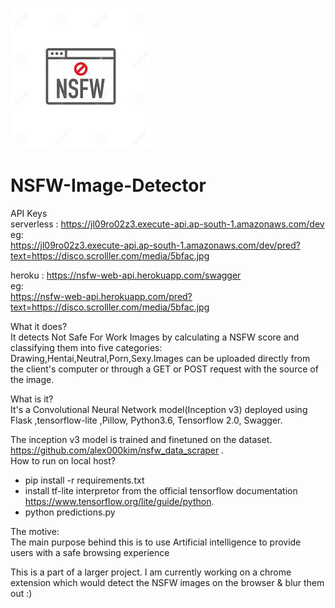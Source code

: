 ![](nsfw.jpeg)
# NSFW-Image-Detector
API Keys          
serverless : https://jl09ro02z3.execute-api.ap-south-1.amazonaws.com/dev               
eg:                     
https://jl09ro02z3.execute-api.ap-south-1.amazonaws.com/dev/pred?text=https://disco.scrolller.com/media/5bfac.jpg           
              
heroku : https://nsfw-web-api.herokuapp.com/swagger                              
eg:                     
https://nsfw-web-api.herokuapp.com/pred?text=https://disco.scrolller.com/media/5bfac.jpg                        

What it does?  
It detects Not Safe For Work Images by calculating a NSFW score and classifying them into five categories:     Drawing,Hentai,Neutral,Porn,Sexy.Images can be uploaded directly from the client's computer or through a GET or POST request with the source of the image.    

What is it?  
It's a Convolutional Neural Network model(Inception v3) deployed using Flask ,tensorflow-lite ,Pillow, Python3.6, Tensorflow 2.0, Swagger.

The inception v3 model is trained and finetuned on the dataset. https://github.com/alex000kim/nsfw_data_scraper .  
How to run on local host?         
* pip install -r requirements.txt
* install tf-lite interpretor from the official tensorflow documentation https://www.tensorflow.org/lite/guide/python.    
* python predictions.py


The motive:  
The main purpose behind this is to use Artificial intelligence to provide users with a safe browsing experience  

This is a part of a larger project. I am currently working on a chrome extension which would detect the NSFW images on the browser & blur them out :)
 
  
  
  
